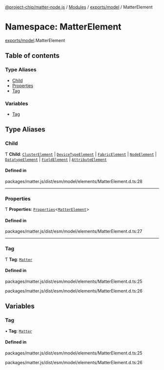 [@project-chip/matter-node.js](../README.md) / [Modules](../modules.md) / [exports/model](exports_model.md) / MatterElement

# Namespace: MatterElement

[exports/model](exports_model.md).MatterElement

## Table of contents

### Type Aliases

- [Child](exports_model.MatterElement.md#child)
- [Properties](exports_model.MatterElement.md#properties)
- [Tag](exports_model.MatterElement.md#tag)

### Variables

- [Tag](exports_model.MatterElement.md#tag-1)

## Type Aliases

### Child

Ƭ **Child**: [`ClusterElement`](../interfaces/exports_model.ClusterElement-1.md) \| [`DeviceTypeElement`](../interfaces/exports_model.DeviceTypeElement-1.md) \| [`FabricElement`](../interfaces/exports_model.FabricElement-1.md) \| [`NodeElement`](exports_model.md#nodeelement) \| [`DatatypeElement`](../interfaces/exports_model.DatatypeElement-1.md) \| [`FieldElement`](../interfaces/exports_model.FieldElement-1.md) \| [`AttributeElement`](../interfaces/exports_model.AttributeElement-1.md)

#### Defined in

packages/matter.js/dist/esm/model/elements/MatterElement.d.ts:28

___

### Properties

Ƭ **Properties**: [`Properties`](exports_model.BaseElement.md#properties)\<[`MatterElement`](exports_model.md#matterelement)\>

#### Defined in

packages/matter.js/dist/esm/model/elements/MatterElement.d.ts:27

___

### Tag

Ƭ **Tag**: [`Matter`](../enums/exports_model.ElementTag.md#matter)

#### Defined in

packages/matter.js/dist/esm/model/elements/MatterElement.d.ts:25

packages/matter.js/dist/esm/model/elements/MatterElement.d.ts:26

## Variables

### Tag

• **Tag**: [`Matter`](../enums/exports_model.ElementTag.md#matter)

#### Defined in

packages/matter.js/dist/esm/model/elements/MatterElement.d.ts:25

packages/matter.js/dist/esm/model/elements/MatterElement.d.ts:26
